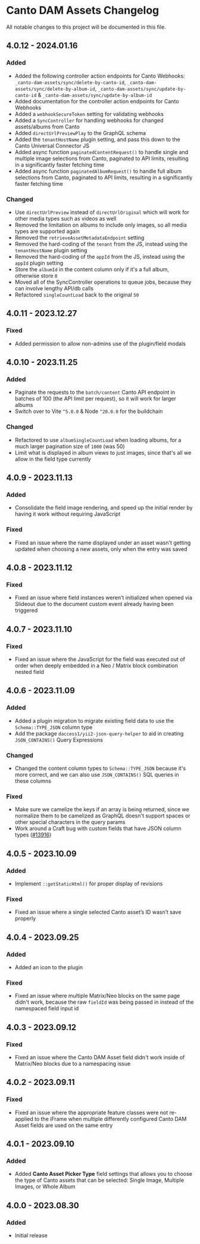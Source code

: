 # Canto DAM Assets Changelog

All notable changes to this project will be documented in this file.

## 4.0.12 - 2024.01.16
### Added
* Added the following controller action endpoints for Canto Webhooks: `_canto-dam-assets/sync/delete-by-canto-id`, `_canto-dam-assets/sync/delete-by-album-id`, `_canto-dam-assets/sync/update-by-canto-id` & `_canto-dam-assets/sync/update-by-album-id`
* Added documentation for the controller action endpoints for Canto Webhooks
* Added a `webhookSecureToken` setting for validating webhooks
* Added a `SyncController` for handling webhooks for changed assets/albums from Canto
* Added `directUrlPreviewPlay` to the GraphQL schema
* Added the `tenantHostName` plugin setting, and pass this down to the Canto Universal Connector JS
* Added async function `paginatedContentRequest()` to handle single and multiple image selections from Canto, paginated to API limits, resulting in a significantly faster fetching time
* Added async function `paginatedAlbumRequest()` to handle full album selections from Canto, paginated to API limits, resulting in a significantly faster fetching time

### Changed
* Use `directUrlPreview` instead of `directUrlOriginal` which will work for other media types such as videos as well
* Removed the limitation on albums to include only images, so all media types are supported again
* Removed the `retrieveAssetMetadataEndpoint` setting
* Removed the hard-coding of the `tenant` from the JS, instead using the `tenantHostName` plugin setting
* Removed the hard-coding of the `appId` from the JS, instead using the `appId` plugin setting
* Store the `albumId` in the content column only if it's a full album, otherwise store `0`
* Moved all of the SyncController operations to queue jobs, because they can involve lengthy API/db calls
* Refactored `singleCountLoad` back to the original `50`

## 4.0.11 - 2023.12.27
### Fixed
* Added permission to allow non-admins use of the plugin/field modals

## 4.0.10 - 2023.11.25
### Added
* Paginate the requests to the `batch/content` Canto API endpoint in batches of 100 (the API limit per request), so it will work for larger albums
* Switch over to Vite `^5.0.0` & Node `^20.0.0` for the buildchain

### Changed
* Refactored to use `albumSingleCountLoad` when loading albums, for a much larger pagination size of `1000` (was 50)
* Limit what is displayed in album views to just images, since that's all we allow in the field type currently

## 4.0.9 - 2023.11.13
### Added
* Consolidate the field image rendering, and speed up the initial render by having it work without requiring JavaScript

### Fixed
* Fixed an issue where the name displayed under an asset wasn't getting updated when choosing a new assets, only when the entry was saved

## 4.0.8 - 2023.11.12
### Fixed
* Fixed an issue where field instances weren't initialized when opened via Slideout due to the document custom event already having been triggered

## 4.0.7 - 2023.11.10
### Fixed
* Fixed an issue where the JavaScript for the field was executed out of order when deeply embedded in a Neo / Matrix block combination nested field

## 4.0.6 - 2023.11.09
### Added
* Added a plugin migration to migrate existing field data to use the `Schema::TYPE_JSON` column type
* Add the package `daccess1/yii2-json-query-helper` to aid in creating `JSON_CONTAINS()` Query Expressions

### Changed
* Changed the content column types to `Schema::TYPE_JSON` because it's more correct, and we can also use `JSON_CONTAINS()` SQL queries in these columns

### Fixed
* Make sure we camelize the keys if an array is being returned, since we normalize them to be camelized as GraphQL doesn't support spaces or other special characters in the query params
* Work around a Craft bug with custom fields that have JSON column types ([#13916](https://github.com/craftcms/cms/issues/13916))

## 4.0.5 - 2023.10.09
### Added
* Implement `::getStaticHtml()` for proper display of revisions

### Fixed
* Fixed an issue where a single selected Canto asset’s ID wasn’t save properly

## 4.0.4 - 2023.09.25
### Added
* Added an icon to the plugin

### Fixed
* Fixed an issue where multiple Matrix/Neo blocks on the same page didn't work, because the raw `fieldId` was being passed in instead of the namespaced field input id

## 4.0.3 - 2023.09.12
### Fixed
* Fixed an issue where the Canto DAM Asset field didn't work inside of Matrix/Neo blocks due to a namespacing issue

## 4.0.2 - 2023.09.11
### Fixed
* Fixed an issue where the appropriate feature classes were not re-applied to the iFrame when multiple differently configured Canto DAM Asset fields are used on the same entry

## 4.0.1 - 2023.09.10
### Added
* Added **Canto Asset Picker Type** field settings that allows you to choose the type of Canto assets that can be selected: Single Image, Multiple Images, or Whole Album

## 4.0.0 - 2023.08.30
### Added
* Initial release
